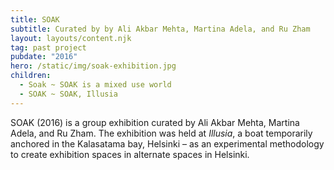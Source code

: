 ```yaml
---
title: SOAK
subtitle: Curated by by Ali Akbar Mehta, Martina Adela, and Ru Zham
layout: layouts/content.njk
tag: past project
pubdate: "2016"
hero: /static/img/soak-exhibition.jpg
children:
  - Soak ~ SOAK is a mixed use world
  - SOAK ~ SOAK, Illusia
---
```

SOAK (2016) is a group exhibition curated by Ali Akbar Mehta, Martina Adela, and Ru Zham. The exhibition was held at _Illusia_, a boat temporarily anchored in the Kalasatama bay, Helsinki – as an experimental methodology to create exhibition spaces in alternate spaces in Helsinki.
